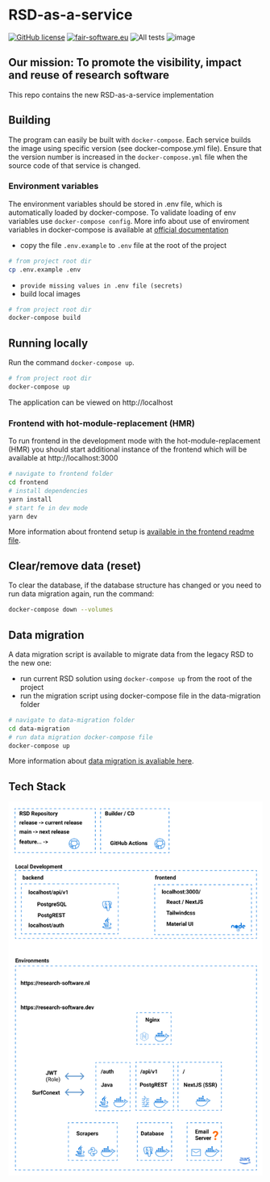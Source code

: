 # RSD-as-a-service

[![GitHub license](https://img.shields.io/badge/license-Apache--2.0%20-blue.svg)](https://github.com/research-software-directory/RSD-as-a-service/blob/main/LICENSE)
[![fair-software.eu](https://img.shields.io/badge/fair--software.eu-%E2%97%8F%20%20%E2%97%8F%20%20%E2%97%8B%20%20%E2%97%8F%20%20%E2%97%8B-orange)](https://fair-software.eu)
![All tests](https://github.com/research-software-directory/RSD-as-a-service/actions/workflows/tests_main.yml/badge.svg)
![image](https://user-images.githubusercontent.com/4195550/136156498-736f915f-7623-43d2-8678-f30b06563a38.png)

## Our mission: To promote the visibility, impact and reuse of research software

This repo contains the new RSD-as-a-service implementation

## Building

The program can easily be built with `docker-compose`. Each service builds the image using specific version (see docker-compose.yml file). Ensure that the version number is increased in the `docker-compose.yml` file when the source code of that service is changed.

### Environment variables

The environment variables should be stored in .env file, which is automatically loaded by docker-compose. To validate loading of env variables use `docker-compose config`. More info about use of enviroment variables in docker-compose is available at [official documentation](https://docs.docker.com/compose/environment-variables/)

- copy the file `.env.example` to `.env` file at the root of the project

```bash
# from project root dir
cp .env.example .env
```

- `provide missing values in .env file (secrets)`
- build local images

```bash
# from project root dir
docker-compose build
```

## Running locally

Run the command `docker-compose up`.

```bash
# from project root dir
docker-compose up
```

The application can be viewed on http://localhost

### Frontend with hot-module-replacement (HMR)

To run frontend in the development mode with the hot-module-replacement (HMR) you should start additional instance of the frontend which will be available at http://localhost:3000

```bash
# navigate to frontend folder
cd frontend
# install dependencies
yarn install
# start fe in dev mode
yarn dev
```

More information about frontend setup is [available in the frontend readme file](/frontend/README.md).

## Clear/remove data (reset)

To clear the database, if the database structure has changed or you need to run data migration again, run the command:

```bash
docker-compose down --volumes
```

## Data migration

A data migration script is available to migrate data from the legacy RSD to the new one:

- run current RSD solution using `docker-compose up` from the root of the project
- run the migration script using docker-compose file in the data-migration folder

```bash
# navigate to data-migration folder
cd data-migration
# run data migration docker-compose file
docker-compose up
```

More information about [data migration is avaliable here](data-migration/README.md).

## Tech Stack

![image](/docs/rsd-stack-220304.png)
